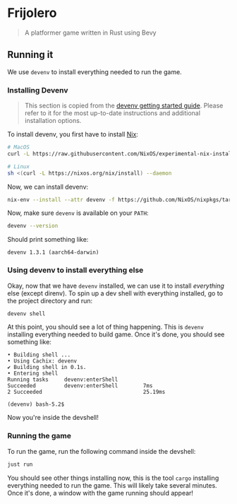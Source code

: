 # Frijolero

> A platformer game written in Rust using Bevy

## Running it

We use `devenv` to install everything needed to run the game. 

### Installing Devenv

> This section is copied from the [devenv getting started guide][devenv-start].
> Please refer to it for the most up-to-date instructions and additional
> installation options.

To install devenv, you first have to install [Nix][nix]:
```sh
# MacOS
curl -L https://raw.githubusercontent.com/NixOS/experimental-nix-installer/main/nix-installer.sh | sh -s install

# Linux
sh <(curl -L https://nixos.org/nix/install) --daemon
```

Now, we can install devenv:
```sh
nix-env --install --attr devenv -f https://github.com/NixOS/nixpkgs/tarball/nixpkgs-unstable
```

Now, make sure `devenv` is available on your `PATH`:
```sh
devenv --version
```

Should print something like:

```
devenv 1.3.1 (aarch64-darwin)
```

[devenv-start]: https://devenv.sh/getting-started/#__tabbed_3_1
[nix]: https://nixos.org/

### Using devenv to install everything else

Okay, now that we have `devenv` installed, we can use it to install _everything_
else (except direnv). To spin up a dev shell with everything installed, go to
the project directory and run:

```sh
devenv shell
```

At this point, you should see a lot of thing happening. This is `devenv`
installing everything needed to build game. Once it's done, you should see
something like:

```
• Building shell ...
• Using Cachix: devenv
✔ Building shell in 0.1s.
• Entering shell
Running tasks     devenv:enterShell
Succeeded         devenv:enterShell        7ms
2 Succeeded                                25.19ms

(devenv) bash-5.2$
```

Now you're inside the devshell!

### Running the game

To run the game, run the following command inside the devshell:

```sh
just run
```

You should see other things installing now, this is the tool `cargo` installing
everything needed to run the game. This will likely take several minutes. Once
it's done, a window with the game running should appear!
